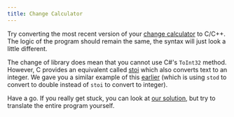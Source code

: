 ```yaml
---
title: Change Calculator
---
```


Try converting the most recent version of your [change calculator](/book/part-1-instructions/3-control-flow/3-explore/01-0-change-calculator) to C/C++.
The logic of the program should remain the same, the syntax will just look a little different.

The change of library does mean that you cannot use C#'s `ToInt32` method.
However, C provides an equivalent called [stoi](https://en.cppreference.com/w/cpp/string/basic_string/stol) which also converts text to an integer.
We gave you a similar example of this [earlier](/book/part-2-organised-code/1-starting-cpp/2-trailside/4-1-variable-constant/#example) (which is using `stod` to convert to double instead of `stoi` to convert to integer).

Have a go.
If you really get stuck, you can look at [our solution](/book/part-2-organised-code/1-starting-cpp/4-camp/2-change-calc), but try to translate the entire program yourself.
